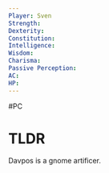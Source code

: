 ```yaml
---
Player: Sven
Strength: 
Dexterity: 
Constitution: 
Intelligence: 
Wisdom: 
Charisma: 
Passive Perception: 
AC: 
HP:
---
```

#PC
# TLDR
Davpos is a gnome artificer.